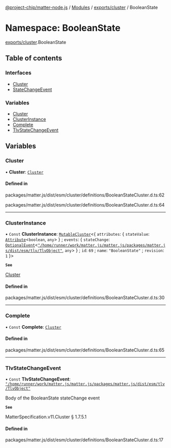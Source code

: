 [@project-chip/matter-node.js](../README.md) / [Modules](../modules.md) / [exports/cluster](exports_cluster.md) / BooleanState

# Namespace: BooleanState

[exports/cluster](exports_cluster.md).BooleanState

## Table of contents

### Interfaces

- [Cluster](../interfaces/exports_cluster.BooleanState.Cluster.md)
- [StateChangeEvent](../interfaces/exports_cluster.BooleanState.StateChangeEvent.md)

### Variables

- [Cluster](exports_cluster.BooleanState.md#cluster)
- [ClusterInstance](exports_cluster.BooleanState.md#clusterinstance)
- [Complete](exports_cluster.BooleanState.md#complete)
- [TlvStateChangeEvent](exports_cluster.BooleanState.md#tlvstatechangeevent)

## Variables

### Cluster

• **Cluster**: [`Cluster`](../interfaces/exports_cluster.BooleanState.Cluster.md)

#### Defined in

packages/matter.js/dist/esm/cluster/definitions/BooleanStateCluster.d.ts:62

packages/matter.js/dist/esm/cluster/definitions/BooleanStateCluster.d.ts:64

___

### ClusterInstance

• `Const` **ClusterInstance**: [`MutableCluster`](../interfaces/exports_cluster.MutableCluster-1.md)\<\{ `attributes`: \{ `stateValue`: [`Attribute`](../interfaces/exports_cluster.Attribute.md)\<`boolean`, `any`\>  } ; `events`: \{ `stateChange`: [`OptionalEvent`](../interfaces/exports_cluster.OptionalEvent.md)\<[`"/home/runner/work/matter.js/matter.js/packages/matter.js/dist/esm/tlv/TlvObject"`](exports_session._internal_.__home_runner_work_matter_js_matter_js_packages_matter_js_dist_esm_tlv_TlvObject_.md), `any`\>  } ; `id`: ``69`` ; `name`: ``"BooleanState"`` ; `revision`: ``1``  }\>

**`See`**

[Cluster](exports_cluster.BooleanState.md#cluster)

#### Defined in

packages/matter.js/dist/esm/cluster/definitions/BooleanStateCluster.d.ts:30

___

### Complete

• `Const` **Complete**: [`Cluster`](../interfaces/exports_cluster.BooleanState.Cluster.md)

#### Defined in

packages/matter.js/dist/esm/cluster/definitions/BooleanStateCluster.d.ts:65

___

### TlvStateChangeEvent

• `Const` **TlvStateChangeEvent**: [`"/home/runner/work/matter.js/matter.js/packages/matter.js/dist/esm/tlv/TlvObject"`](exports_session._internal_.__home_runner_work_matter_js_matter_js_packages_matter_js_dist_esm_tlv_TlvObject_.md)

Body of the BooleanState stateChange event

**`See`**

MatterSpecification.v11.Cluster § 1.7.5.1

#### Defined in

packages/matter.js/dist/esm/cluster/definitions/BooleanStateCluster.d.ts:17
